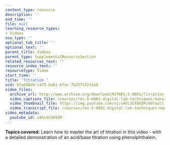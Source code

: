```yaml
---
content_type: resource
description: ''
end_time: ''
file: null
learning_resource_types:
- Videos
ocw_type: ''
optional_tab_title: ''
optional_text: ''
parent_title: Videos
parent_type: SupplementalResourceSection
related_resources_text: ''
resource_index_text: ''
resourcetype: Video
start_time: ''
title: 'Titration '
uid: 9fad48e0-c475-ba81-6fac-7b237a721dad
video_files:
  archive_url: http://www.archive.org/download/MITRES.5.0001/Titration_MitDigitalLabTechniquesManual.mp4
  video_captions_file: /courses/res-5-0001-digital-lab-techniques-manual-spring-2007/9bee285c20095cf8b105f69d36a265de_a4hLUCX893M.vtt
  video_thumbnail_file: https://img.youtube.com/vi/a4hLUCX893M/default.jpg
  video_transcript_file: /courses/res-5-0001-digital-lab-techniques-manual-spring-2007/42c4ed9fe670c948824c9aa3b5b9f89b_a4hLUCX893M.pdf
video_metadata:
  youtube_id: a4hLUCX893M
---
```


**Topics covered:** Learn how to master the art of titration in this video - with a detailed demonstration of an acid/base titration using phenolphthalein.



